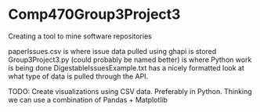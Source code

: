 # Comp470Group3Project3
 Creating a tool to mine software repositories

paperIssues.csv is where issue data pulled using ghapi is stored
Group3Project3.py (could probably be named better) is where Python work is being done
DigestableIssuesExample.txt has a nicely formatted look at what type of data is pulled through the API. 

TODO: Create visualizations using CSV data. Preferably in Python. Thinking we can use a combination of Pandas + Matplotlib
